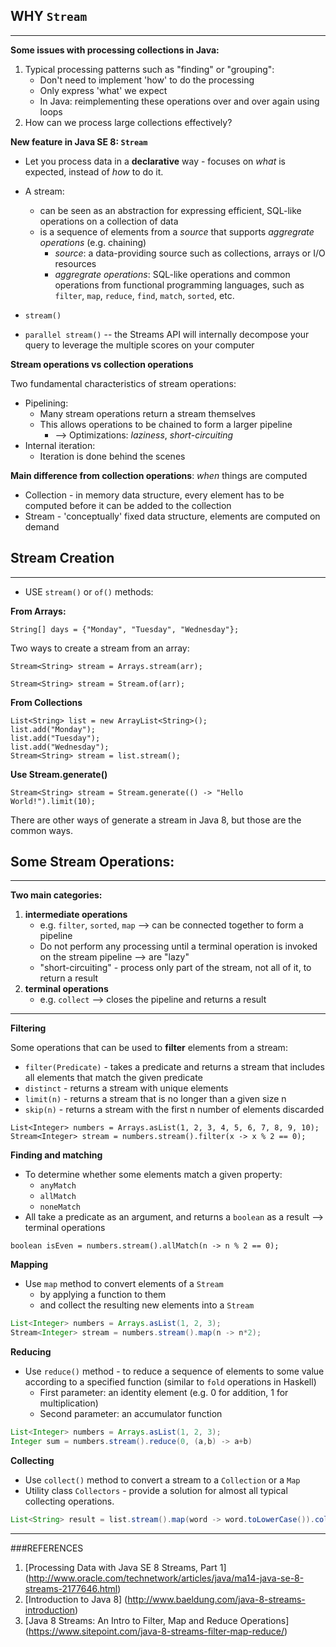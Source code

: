 ## WHY `Stream`
-------

**Some issues with processing collections in Java:**

1. Typical processing patterns such as "finding" or "grouping":
	* Don't need to implement 'how' to do the processing
	* Only express 'what' we expect
	* In Java: reimplementing these operations over and over again using loops
2. How can we process large collections effectively?

**New feature in Java SE 8: `Stream`**

* Let you process data in a **declarative** way - focuses on *what* is expected, instead of *how* to do it.
* A stream:
	* can be seen as an abstraction for expressing efficient, SQL-like operations on a collection of data
	* is a sequence of elements from a *source* that supports *aggregrate operations* (e.g. chaining) 
		* *source*: a data-providing source such as collections, arrays or I/O resources
		* *aggregrate operations*: SQL-like operations and common operations from functional programming languages, such as `filter`, `map`, `reduce`, `find`, `match`, `sorted`, etc.

* `stream()` 
* `parallel stream()` -- the Streams API will internally decompose your query to leverage the multiple scores on your computer

**Stream operations vs collection operations**

Two fundamental characteristics of stream operations:

* Pipelining:
	* Many stream operations return a stream themselves
	* This allows operations to be chained to form a larger pipeline
		* --> Optimizations: *laziness*, *short-circuiting*
* Internal iteration:
	* Iteration is done behind the scenes

**Main difference from collection operations**: *when* things are computed

* Collection - in memory data structure, every element has to be computed before it can be added to the collection
* Stream - 'conceptually' fixed data structure, elements are computed on demand

## Stream Creation
--------

* USE `stream()` or `of()` methods:

**From Arrays:**

```
String[] days = {"Monday", "Tuesday", "Wednesday"};
```
Two ways to create a stream from an array:

```
Stream<String> stream = Arrays.stream(arr);
```
```
Stream<String> stream = Stream.of(arr);
```

**From Collections**

```
List<String> list = new ArrayList<String>();
list.add("Monday");
list.add("Tuesday");
list.add("Wednesday");
Stream<String> stream = list.stream();
```

**Use Stream.generate()**

```
Stream<String> stream = Stream.generate(() -> "Hello World!").limit(10);
```
There are other ways of generate a stream in Java 8, but those are the common ways. 

## Some Stream Operations:
---------

**Two main categories:**

1. **intermediate operations**
	* e.g. `filter`, `sorted`, `map` --> can be connected together to form a pipeline 
	* Do not perform any processing until a terminal operation is invoked on the stream pipeline --> are "lazy"
	* "short-circuiting" - process only part of the stream, not all of it, to return a result
2. **terminal operations**
	* e.g. `collect` --> closes the pipeline and returns a result

---

**Filtering**

Some operations that can be used to **filter** elements from a stream:

* `filter(Predicate)` - takes a predicate and returns a stream that includes all elements that match the given predicate
* `distinct` - returns a stream with unique elements
* `limit(n)` - returns a stream that is no longer than a given size n
* `skip(n)` - returns a stream with the first n number of elements discarded

```
List<Integer> numbers = Arrays.asList(1, 2, 3, 4, 5, 6, 7, 8, 9, 10);
Stream<Integer> stream = numbers.stream().filter(x -> x % 2 == 0);

```

**Finding and matching**

* To determine whether some elements match a given property:
	* `anyMatch`
	* `allMatch`
	* `noneMatch`
* All take a predicate as an argument, and returns a `boolean` as a result --> terminal operations

```
boolean isEven = numbers.stream().allMatch(n -> n % 2 == 0);
```

**Mapping**

* Use `map` method to convert elements of a `Stream` 
	* by applying a function to them 
	* and collect the resulting new elements into a `Stream`

``` java
List<Integer> numbers = Arrays.asList(1, 2, 3);
Stream<Integer> stream = numbers.stream().map(n -> n*2);
``` 

**Reducing**

* Use `reduce()` method - to reduce a sequence of elements to some value according to a specified function (similar to `fold` operations in Haskell)
	* First parameter: an identity element (e.g. 0 for addition, 1 for multiplication)
	* Second parameter: an accumulator function

```java
List<Integer> numbers = Arrays.asList(1, 2, 3);
Integer sum = numbers.stream().reduce(0, (a,b) -> a+b)
```

**Collecting**

* Use `collect()` method to convert a stream to a `Collection` or a `Map`
* Utility class `Collectors` - provide a solution for almost all typical collecting operations.

```java
List<String> result = list.stream().map(word -> word.toLowerCase()).collect(Collectors.toList());
```

--------
###REFERENCES

1. [Processing Data with Java SE 8 Streams, Part 1] (http://www.oracle.com/technetwork/articles/java/ma14-java-se-8-streams-2177646.html)
2. [Introduction to Java 8] (http://www.baeldung.com/java-8-streams-introduction)
3. [Java 8 Streams: An Intro to Filter, Map and Reduce Operations] (https://www.sitepoint.com/java-8-streams-filter-map-reduce/)




